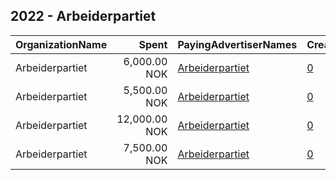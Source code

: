 ## 2022 - Arbeiderpartiet 
|OrganizationName|Spent|PayingAdvertiserNames|CreativeUrls|Impressions|Genders|AgeBrackets|CountryCodes|BillingAddresses|CandidateBallotInformation|
|:---|---:|:---|:---|---:|:---|:---|:---|:---|:---|
|Arbeiderpartiet|6,000.00 NOK|[Arbeiderpartiet](2022/Arbeiderpartiet.md)|[0](https://www.snap.com/political-ads/asset/df00d2f42bfa5072a7aa7117fd5c783aa18da7f8e906c7e9825add6458b65d98?mediaType=mp4)|60,184||18-40|norway|"Youngstorget 2A,Oslo,0028,NO"||
|Arbeiderpartiet|5,500.00 NOK|[Arbeiderpartiet](2022/Arbeiderpartiet.md)|[0](https://www.snap.com/political-ads/asset/adf51b34f39e3c12ab97835346a30a1eab4b66def5bbdb08ae34f46697602d7c?mediaType=mp4)|54,708||18-40|norway|"Youngstorget 2A,Oslo,0028,NO"||
|Arbeiderpartiet|12,000.00 NOK|[Arbeiderpartiet](2022/Arbeiderpartiet.md)|[0](https://www.snap.com/political-ads/asset/a73b959d3fdd10b885f196fa0409b21e3071cd7b30f43f92ab037fc0c5ea3884?mediaType=mp4)|164,299||18-40|norway|"Youngstorget 2A,Oslo,0028,NO"||
|Arbeiderpartiet|7,500.00 NOK|[Arbeiderpartiet](2022/Arbeiderpartiet.md)|[0](https://www.snap.com/political-ads/asset/1a62b50d6af0e32506db32afcb221d838b9e3c47dd4c25d7f037fe6b21d16deb?mediaType=mp4)|70,680||18-40|norway|"Youngstorget 2A,Oslo,0028,NO"||
